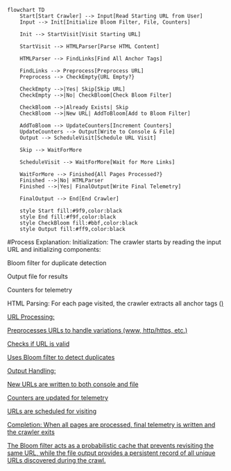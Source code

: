 ```mermaid
flowchart TD
    Start[Start Crawler] --> Input[Read Starting URL from User]
    Input --> Init[Initialize Bloom Filter, File, Counters]
    
    Init --> StartVisit[Visit Starting URL]
    
    StartVisit --> HTMLParser[Parse HTML Content]
    
    HTMLParser --> FindLinks[Find All Anchor Tags]
    
    FindLinks --> Preprocess[Preprocess URL]
    Preprocess --> CheckEmpty{URL Empty?}
    
    CheckEmpty -->|Yes| Skip[Skip URL]
    CheckEmpty -->|No| CheckBloom[Check Bloom Filter]
    
    CheckBloom -->|Already Exists| Skip
    CheckBloom -->|New URL| AddToBloom[Add to Bloom Filter]
    
    AddToBloom --> UpdateCounters[Increment Counters]
    UpdateCounters --> Output[Write to Console & File]
    Output --> ScheduleVisit[Schedule URL Visit]
    
    Skip --> WaitForMore
    
    ScheduleVisit --> WaitForMore[Wait for More Links]
    
    WaitForMore --> Finished{All Pages Processed?}
    Finished -->|No| HTMLParser
    Finished -->|Yes| FinalOutput[Write Final Telemetry]
    
    FinalOutput --> End[End Crawler]
    
    style Start fill:#9f9,color:black
    style End fill:#f9f,color:black
    style CheckBloom fill:#bbf,color:black
    style Output fill:#ff9,color:black
```

#Process Explanation:
Initialization: The crawler starts by reading the input URL and initializing components:

Bloom filter for duplicate detection

Output file for results

Counters for telemetry

HTML Parsing: For each page visited, the crawler extracts all anchor tags (<a href>)

URL Processing:

Preprocesses URLs to handle variations (www, http/https, etc.)

Checks if URL is valid

Uses Bloom filter to detect duplicates

Output Handling:

New URLs are written to both console and file

Counters are updated for telemetry

URLs are scheduled for visiting

Completion: When all pages are processed, final telemetry is written and the crawler exits

The Bloom filter acts as a probabilistic cache that prevents revisiting the same URL, while the file output provides a persistent record of all unique URLs discovered during the crawl.
#
